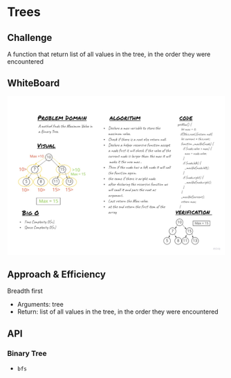 
# Trees
<!-- Short summary or background information -->

## Challenge
<!-- Description of the challenge -->
A function that return list of all values in the tree, in the order they were encountered

## WhiteBoard
![wb1](./wb.jpg)


## Approach & Efficiency
<!-- What approach did you take? Why? What is the Big O space/time for this approach? -->
Breadth first
  - Arguments: tree
  - Return: list of all values in the tree, in the order they were encountered

## API
<!-- Description of each method publicly available in each of your trees -->
### Binary Tree
- ```bfs```






